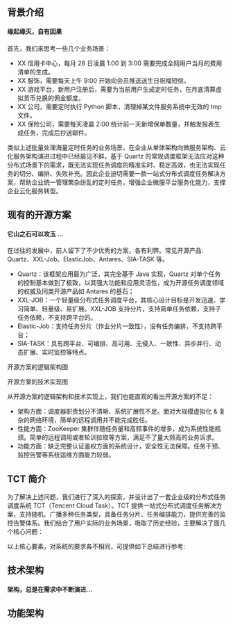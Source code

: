 <!--
author: Justin
head: 
date: 2021-07-19
title: 分布式调度服务
tags: java
images: http://pingodata.qiniudn.com/cube2.jpg
category: java
status: publish
summary: 本文我们从架构和技术实现上来为大家讲解腾讯云分布式任务调度系统 TCT(Tencent Cloud Task) 如何实现任务调度的精准实时、稳定高效，以及任务的切分和编排。
-->

## 背景介绍

#### 缘起缘灭，自有因果

首先，我们来思考一些几个业务场景：

* XX 信用卡中心，每月 28 日凌晨 1:00 到 3:00 需要完成全网用户当月的费用清单的生成。
* XX 服饰，需要每天上午 9:00 开始向会员推送送生日祝福短信。
* XX 游戏平台，新用户注册后，需要为当前用户生成定时任务，在月底清算虚拟货币兑换的佣金额度。
* XX 公司，需要定时执行 Python 脚本，清理掉某文件服务系统中无效的 tmp 文件。
* XX 保险公司，需要每天凌晨 2:00 统计前一天新增保单数量，并触发报表生成任务，完成后抄送邮件。

类似上述批量处理海量定时任务的业务场景，在企业从单体架构向微服务架构、云化服务架构演进过程中已经屡见不鲜，基于 Quartz 的常规调度框架无法应对这种分布式场景下的需求，既无法实现任务调度的精准实时、稳定高效，也无法实现任务的切分、编排、失败补充。因此企业迫切需要一款一站式分布式调度任务解决方案，帮助企业统一管理繁杂纷乱的定时任务，增强企业微服平台服务化能力，支撑企业云化服务转型。

## 现有的开源方案

#### 它山之石可以攻玉 …

在过往的发展中，前人留下了不少优秀的方案，各有利弊。常见开源产品: Quartz、XXL-Job、ElasticJob、Antares、SIA-TASK 等。

* Quartz：该框架应用最为广泛，其完全基于 Java 实现，Quartz 对单个任务的控制基本做到了极致，以其强大功能和应用灵活性，成为开源任务调度领域的权威及同类开源产品如 Antares 的基石；
* XXL-JOB：一个轻量级分布式任务调度平台，其核心设计目标是开发迅速、学习简单、轻量级、易扩展。XXL-JOB 支持分片，支持简单任务依赖，支持子任务依赖，不支持跨平台的。
* Elastic-Job：支持任务分片（作业分片一致性），没有任务编排，不支持跨平台；
* SIA-TASK：具有跨平台、可编排、高可用、无侵入、一致性、异步并行、动态扩展、实时监控等特点。

开源方案的逻辑架构图

开源方案的技术实现图

从开源方案的逻辑架构和技术实现上，我们也能直观的看出开源方案的不足：

* 架构方面：调度器职责划分不清晰、系统扩展性不足。面对大规模虚拟化 & 复杂的网络环境，简单的远程调用并不能完成胜任。
* 性能方面：ZooKeeper 集群伴随任务量和高频事件的增多，成为系统性能瓶颈。简单的远程调用或者轮训拉取等方案，满足不了量大频高的业务诉求。
* 功能方面：缺乏完整认证鉴权方面的系统设计，安全性无法保障。任务干预、监控告警等系统运维方面能力较弱。

## TCT 简介

为了解决上述问题，我们进行了深入的探索，并设计出了一套企业级的分布式任务调度系统 TCT（Tencent Cloud Task）。TCT 提供一站式分布式调度任务解决方案，支持随机、广播多种任务类型，具备任务分片、任务编排能力，提供完善的监控告警体系。我们结合了用户实际的业务场景，吸取了历史经验，主要解决了面几个核心问题：

以上核心要素，对系统的要求各不相同，可提供如下总结进行参考:

## 技术架构

#### 架构，总是在需求中不断演进…

## 功能架构

